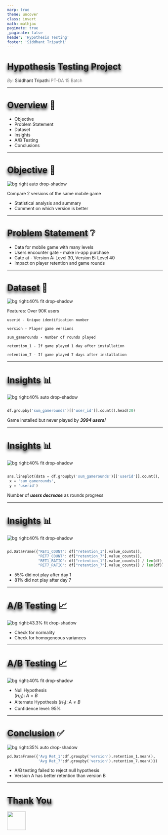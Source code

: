 ```yaml
---
marp: true
theme: uncover
class: invert
math: mathjax
paginate: true
_paginate: false
header: 'Hypothesis Testing'
footer: 'Siddhant Tripathi'
---
```


# <!--fit--><SPAN STYLE="text-shadow: 0px 5px 10px #000000">Hypothesis Testing Project</SPAN>

<span style="color:grey">*By*:</span> Siddhant Tripathi
<span style="color:grey">PT-DA 15 Batch</span>

---

# <SPAN STYLE="text-shadow: 0px 5px 10px #000000">Overview</SPAN> 📒
* Objective
* Problem Statement
* Dataset
* Insights
* A/B Testing
* Conclusions

---

# <SPAN STYLE="text-shadow: 0px 5px 10px #000000">Objective</SPAN> 🎯

![bg right auto drop-shadow](AB_Test.png)

Compare 2 versions of the same mobile game
* Statistical analysis and summary
* Comment on which version is better 

---

# <SPAN STYLE="text-shadow: 0px 5px 10px #000000">Problem Statement</SPAN> ❔
* Data for mobile game with many levels
* Users encounter gate - make in-app purchase
* Gate at - Version A: Level 30, Version B: Level 40
* Impact on player retention and game rounds

---

# <SPAN STYLE="text-shadow: 0px 5px 10px #000000">Dataset</SPAN> 📑

![bg right:40% fit drop-shadow](dataset.png)

Features:
Over 90K users
```  
userid - Unique identification number 

version - Player game versions

sum_gamerounds - Number of rounds played

retention_1 - If game played 1 day after installation

retention_7 - If game played 7 days after installation
```
---

# <SPAN STYLE="text-shadow: 0px 5px 10px #000000">Insights</SPAN> 📊

![bg right:40% auto drop-shadow](rounds_played.png)

``` python

df.groupby('sum_gamerounds')[['user_id']].count().head(20)

```
Game installed but never played by __*3994 users!*__

---

# <SPAN STYLE="text-shadow: 0px 5px 10px #000000">Insights</SPAN> 📊

![bg right:40% fit drop-shadow](output.png)

``` python

sns.lineplot(data = df.groupby('sum_gamerounds')[['userid']].count(),
 x = 'sum_gamerounds',
 y = 'userid')

```
Number of __*users decrease*__ as rounds progress

---

# <SPAN STYLE="text-shadow: 0px 5px 10px #000000">Insights</SPAN> 📊

![bg right:40% fit drop-shadow](retention_stats.png)

``` python

pd.DataFrame({"RET1_COUNT": df["retention_1"].value_counts(),
              "RET7_COUNT": df["retention_7"].value_counts(),
              "RET1_RATIO": df["retention_1"].value_counts() / len(df),
              "RET7_RATIO": df["retention_7"].value_counts() / len(df)})

```
* $55\%$ did not play after day 1
* $81\%$ did not play after day 7

---

# <SPAN STYLE="text-shadow: 0px 5px 10px #000000">A/B Testing</SPAN> 📈

![bg right:43.3% fit drop-shadow](AB_Test_Flow_Chart.png)
* Check for normality
* Check for homogeneous variances

---

# <SPAN STYLE="text-shadow: 0px 5px 10px #000000">A/B Testing</SPAN> 📈

![bg right:40% fit drop-shadow](ab_result.png)

* Null Hypothesis      
($H_O$): $A = B$
* Alternate Hypothesis 
($H_1$): $A \neq B$
* Confidence level: $95\%$

---

# <SPAN STYLE="text-shadow: 0px 5px 10px #000000">Conclusion</SPAN> ✅

![bg right:35% auto drop-shadow](avg_ret.png)

``` python
pd.DataFrame({'Avg Ret_1':df.groupby('version').retention_1.mean(),
              'Avg Ret_7':df.groupby('version').retention_7.mean()})
```

- A/B testing failed to reject null hypothesis
- Version A has better retention than version B

---

# <!--fit--> <SPAN STYLE="text-shadow: 0px 5px 10px #000000">Thank You</SPAN>
<a href="https://github.com/siddhanttripathi13/AB_Testing" target="_blank"><img src="./github.svg" width="60" height="60"></a>


